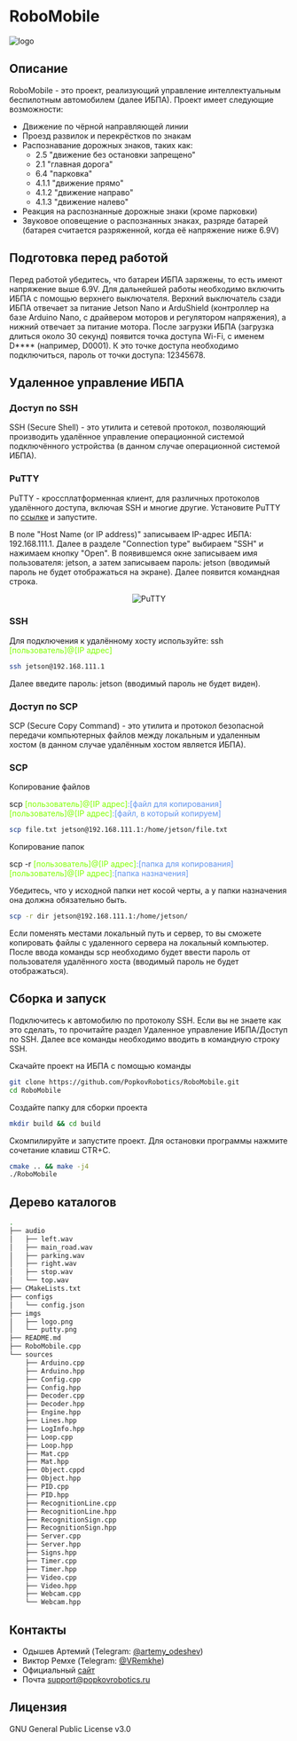 # RoboMobile

![logo](imgs/logo.png)

## Описание
RoboMobile - это проект, реализующий управление интеллектуальным беспилотным автомобилем (далее ИБПА). Проект имеет следующие возможности:
* Движение по чёрной направляющей линии
* Проезд развилок и перекрёстков по знакам
* Распознавание дорожных знаков, таких как:
  * 2.5 "движение без остановки запрещено"
  * 2.1 "главная дорога"
  * 6.4 "парковка"
  * 4.1.1 "движение прямо"
  * 4.1.2 "движение направо"
  * 4.1.3 "движение налево"
* Реакция на распознанные дорожные знаки (кроме парковки)
* Звуковое оповещение о распознанных знаках, разряде батарей (батарея считается разряженной, когда её напряжение ниже 6.9V)

## Подготовка перед работой
Перед работой убедитесь, что батареи ИБПА заряжены, то есть имеют напряжение выше 6.9V. Для дальнейшей работы необходимо включить ИБПА с помощью верхнего выключателя. Верхний выключатель сзади ИБПА отвечает за питание Jetson Nano и ArduShield (контроллер на базе Arduino Nano, с драйвером моторов и регулятором напряжения), а нижний отвечает за питание мотора. После загрузки ИБПА (загрузка длиться около 30 секунд) появится точка доступа Wi-Fi, с именем D**** (например, D0001). К это точке доступа необходимо подключиться, пароль от точки доступа: 12345678.

## Удаленное управление ИБПА
### Доступ по SSH
SSH (Secure Shell) - это утилита и сетевой протокол, позволяющий производить удалённое управление операционной системой подключённого устройства (в данном случае операционной системой ИБПА).

### PuTTY
PuTTY - кроссплатформенная клиент, для различных протоколов удалённого доступа, включая SSH и многие другие. Установите PuTTY по [ссылке](https://www.chiark.greenend.org.uk/~sgtatham/putty/latest.html) и запустите.

В поле "Host Name (or IP address)" записываем IP-адрес ИБПА: 192.168.111.1. Далее в разделе "Connection type" выбираем "SSH" и нажимаем кнопку "Open".
В появившемся окне записываем имя пользователя: jetson, а затем записываем пароль: jetson (вводимый пароль не будет отображаться на экране). Далее появится командная строка.

<p align="center">
  <img src="imgs/putty.png" alt="PuTTY"/>
</p>

### SSH
Для подключения к удалённому хосту используйте: ssh <span style="color:chartreuse;">[пользователь]@[IP адрес]</span>
```bash
ssh jetson@192.168.111.1
```
Далее введите пароль: jetson (вводимый пароль не будет виден).

### Доступ по SCP
SCP (Secure Copy Command) - это утилита и протокол безопасной передачи компьютерных файлов между локальным и удаленным хостом (в данном случае удалённым хостом является ИБПА).

### SCP
Копирование файлов 

scp <span style="color:chartreuse;">[пользователь]@[IP адрес]</span><span style="color:cornflowerblue;">:[файл для копирования]</span> <span style="color:chartreuse;">[пользователь]@[IP адрес]</span><span style="color:cornflowerblue;">:[файл, в который копируем]</span>

```bash
scp file.txt jetson@192.168.111.1:/home/jetson/file.txt
```

Копирование папок

scp -r <span style="color:chartreuse;">[пользователь]@[IP адрес]</span></span><span style="color:cornflowerblue;">:[папка для копирования]</span> <span style="color:chartreuse;">[пользователь]@[IP адрес]</span></span><span style="color:cornflowerblue;">:[папка назначения]</span>

Убедитесь, что у исходной папки нет косой черты, а у папки назначения она должна обязательно быть.

```bash
scp -r dir jetson@192.168.111.1:/home/jetson/
```

Если поменять местами локальный путь и сервер, то вы сможете копировать файлы c удаленного сервера на локальный компьютер.
После ввода команды scp необходимо будет ввести пароль от пользователя удалённого хоста (вводимый пароль не будет отображаться).

## Сборка и запуск 
Подключитесь к автомобилю по протоколу SSH. Если вы не знаете как это сделать, то прочитайте раздел Удаленное управление ИБПА/Доступ по SSH. Далее все команды необходимо вводить в командную строку SSH. 

Скачайте проект на ИБПА с помощью команды
```bash
git clone https://github.com/PopkovRobotics/RoboMobile.git 
cd RoboMobile
```

Создайте папку для сборки проекта
```bash
mkdir build && cd build
```

Скомпилируйте и запустите проект. Для остановки программы нажмите сочетание клавиш CTR+C.
```bash
cmake .. && make -j4
./RoboMobile
```

## Дерево каталогов
```bash
.
├── audio
│   ├── left.wav
│   ├── main_road.wav
│   ├── parking.wav
│   ├── right.wav
│   ├── stop.wav
│   └── top.wav
├── CMakeLists.txt
├── configs
│   └── config.json
├── imgs
│   ├── logo.png
│   └── putty.png
├── README.md
├── RoboMobile.cpp
└── sources
    ├── Arduino.cpp
    ├── Arduino.hpp
    ├── Config.cpp
    ├── Config.hpp
    ├── Decoder.cpp
    ├── Decoder.hpp
    ├── Engine.hpp
    ├── Lines.hpp
    ├── LogInfo.hpp
    ├── Loop.cpp
    ├── Loop.hpp
    ├── Mat.cpp
    ├── Mat.hpp
    ├── Object.cppd
    ├── Object.hpp
    ├── PID.cpp
    ├── PID.hpp
    ├── RecognitionLine.cpp
    ├── RecognitionLine.hpp
    ├── RecognitionSign.cpp
    ├── RecognitionSign.hpp
    ├── Server.cpp
    ├── Server.hpp
    ├── Signs.hpp
    ├── Timer.cpp
    ├── Timer.hpp
    ├── Video.cpp
    ├── Video.hpp
    ├── Webcam.cpp
    └── Webcam.hpp
```

## Контакты
* Одышев Артемий (Telegram: [@artemy_odeshev](https://t.me/artemy_odeshev))
* Виктор Ремхе (Telegram: [@VRemkhe](http://t.me/VRemkhe))
* Официальный [сайт](http://popkovrobotics.ru/)
* Почта support@popkovrobotics.ru

## Лицензия 
GNU General Public License v3.0